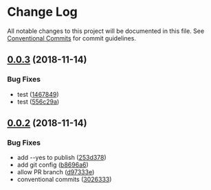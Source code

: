 # Change Log

All notable changes to this project will be documented in this file.
See [Conventional Commits](https://conventionalcommits.org) for commit guidelines.

## [0.0.3](https://github.com/grxy/grxy/compare/v0.0.2...v0.0.3) (2018-11-14)


### Bug Fixes

* test ([1467849](https://github.com/grxy/grxy/commit/1467849))
* test ([556c29a](https://github.com/grxy/grxy/commit/556c29a))





## [0.0.2](https://github.com/grxy/grxy/compare/v0.0.1...v0.0.2) (2018-11-14)

### Bug Fixes

-   add --yes to publish ([253d378](https://github.com/grxy/grxy/commit/253d378))
-   add git config ([b8696a6](https://github.com/grxy/grxy/commit/b8696a6))
-   allow PR branch ([d97333e](https://github.com/grxy/grxy/commit/d97333e))
-   conventional commits ([3026333](https://github.com/grxy/grxy/commit/3026333))
